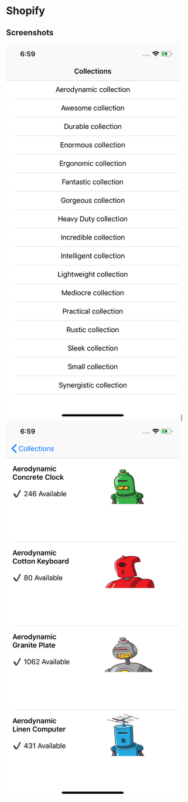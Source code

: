 # Shopify

## Screenshots 


![alt text](https://github.com/ruhsane/Shopify/blob/master/Screenshots/Simulator%20Screen%20Shot%20-%20iPhone%20XR%20-%202019-03-31%20at%2006.59.05.png)  |  ![alt text](https://github.com/ruhsane/Shopify/blob/master/Screenshots/Simulator%20Screen%20Shot%20-%20iPhone%20XR%20-%202019-03-31%20at%2006.59.38.png)


